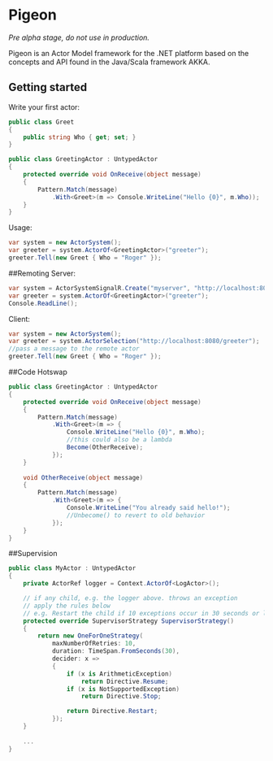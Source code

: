 # Pigeon

*Pre alpha stage, do not use in production.*

Pigeon is an Actor Model framework for the .NET platform based on the concepts and API found in the Java/Scala framework AKKA.


## Getting started
Write your first actor:
```csharp
public class Greet
{
    public string Who { get; set; }
}

public class GreetingActor : UntypedActor
{
    protected override void OnReceive(object message)
    {
        Pattern.Match(message)
            .With<Greet>(m => Console.WriteLine("Hello {0}", m.Who));
    }
}
```
Usage:
```csharp
var system = new ActorSystem();
var greeter = system.ActorOf<GreetingActor>("greeter");
greeter.Tell(new Greet { Who = "Roger" });
```
##Remoting
Server:
```csharp
var system = ActorSystemSignalR.Create("myserver", "http://localhost:8080);
var greeter = system.ActorOf<GreetingActor>("greeter");
Console.ReadLine();
```
Client:
```csharp
var system = new ActorSystem();
var greeter = system.ActorSelection("http://localhost:8080/greeter");    
//pass a message to the remote actor
greeter.Tell(new Greet { Who = "Roger" });
```
    
##Code Hotswap
```csharp
public class GreetingActor : UntypedActor
{
    protected override void OnReceive(object message)
    {
        Pattern.Match(message)
            .With<Greet>(m => {
                Console.WriteLine("Hello {0}", m.Who);
                //this could also be a lambda
                Become(OtherReceive);
            });
    }
    
    void OtherReceive(object message)
    {
        Pattern.Match(message)
            .With<Greet>(m => {
                Console.WriteLine("You already said hello!");
                //Unbecome() to revert to old behavior
            });
    }
}
```

##Supervision
```csharp
public class MyActor : UntypedActor
{
    private ActorRef logger = Context.ActorOf<LogActor>();

    // if any child, e.g. the logger above. throws an exception
    // apply the rules below
    // e.g. Restart the child if 10 exceptions occur in 30 seconds or less
    protected override SupervisorStrategy SupervisorStrategy()
    {
        return new OneForOneStrategy(
            maxNumberOfRetries: 10, 
            duration: TimeSpan.FromSeconds(30), 
            decider: x =>
            {
                if (x is ArithmeticException)
                    return Directive.Resume;
                if (x is NotSupportedException)
                    return Directive.Stop;

                return Directive.Restart;
            });
    }
    
    ...
}
```
